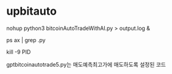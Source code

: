 # upbitauto
nohup python3 bitcoinAutoTradeWithAI.py > output.log &


ps ax | grep .py


kill -9 PID


gptbitcoinautotrade5.py는 매도예측최고가에 매도하도록 설정된 코드
